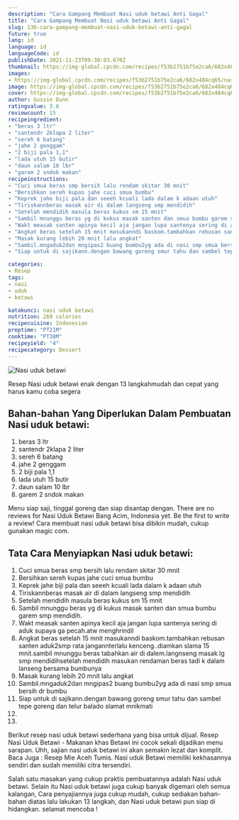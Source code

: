 ```yaml
---
description: "Cara Gampang Membuat Nasi uduk betawi Anti Gagal"
title: "Cara Gampang Membuat Nasi uduk betawi Anti Gagal"
slug: 136-cara-gampang-membuat-nasi-uduk-betawi-anti-gagal
future: true
lang: id
language: id
languageCode: id
publishDate: 2021-11-23T09:30:03.670Z 
thumbnail: https://img-global.cpcdn.com/recipes/f53b2751b75e2ca6/682x484cq65/nasi-uduk-betawi-foto-resep-utama.png
images:
- https://img-global.cpcdn.com/recipes/f53b2751b75e2ca6/682x484cq65/nasi-uduk-betawi-foto-resep-utama.png
image: https://img-global.cpcdn.com/recipes/f53b2751b75e2ca6/682x484cq65/nasi-uduk-betawi-foto-resep-utama.png
cover: https://img-global.cpcdn.com/recipes/f53b2751b75e2ca6/682x484cq65/nasi-uduk-betawi-foto-resep-utama.png
author: Gussie Dunn
ratingvalue: 3.8
reviewcount: 15
recipeingredient:
- "beras 3 ltr"
- "santendr 2klapa 2 liter"
- "sereh 6 batang"
- "jahe 2 genggam"
- "2 biji pala 1,1"
- "lada utuh 15 butir"
- "daun salam 10 lbr"
- "garem 2 sndok makan"
recipeinstructions:
- "Cuci smua beras smp bersih lalu rendam skitar 30 mnit"
- "Bersihkan sereh kupas jahe cuci smua bumbu"
- "Keprek jahe biji pala dan seeeh kcuali lada dalam k adaan utuh"
- "Tiriskannberas masak air di dalam langseng smp mendidih"
- "Setelah mendidih masula beras kukus sm 15 mnit"
- "Sambil mnunggu beras yg di kukus masak santen dan smua bumbu garem smp mendidih."
- "Wakt measak santen apinya kecil aja jangan lupa santenya sering di aduk supaya ga pecah.atw menghrindil"
- "Angkat beras setelah 15 mnit masukanndi baskom.tambahkan rebusan santen aduk2smp rata jangannterlalu kenceng..diamkan slama 15 mnit.sambil mnunggu beras tabahkan air di dalem.langnseng masak lg smp mendidihsetelah mendidih masukan rendaman beras tadi k dalam lanseng bersama bumbunya"
- "Masak kurang lebih 20 mnit lalu angkat"
- "Sambil.mngaduk2dan mngipas2 buang bumbu2yg ada di nasi smp smua bersih dr bumbu"
- "Siap untuk di sajikann.dengan bawang goreng smur tahu dan sambel tepe goreng dan telur balado slamat mnikmati"

categories:
- Resep
tags:
- nasi
- uduk
- betawi

katakunci: nasi uduk betawi 
nutrition: 269 calories
recipecuisine: Indonesian
preptime: "PT21M"
cooktime: "PT38M"
recipeyield: "4"
recipecategory: Dessert
---
```



![Nasi uduk betawi](https://img-global.cpcdn.com/recipes/f53b2751b75e2ca6/682x484cq65/nasi-uduk-betawi-foto-resep-utama.png)

Resep Nasi uduk betawi  enak dengan 13 langkahmudah dan cepat yang harus kamu coba segera

<!--inarticleads1-->

## Bahan-bahan Yang Diperlukan Dalam Pembuatan Nasi uduk betawi:

1. beras 3 ltr
1. santendr 2klapa 2 liter
1. sereh 6 batang
1. jahe 2 genggam
1. 2 biji pala 1,1
1. lada utuh 15 butir
1. daun salam 10 lbr
1. garem 2 sndok makan

Menu siap saji, tinggal goreng dan siap disantap dengan. There are no reviews for Nasi Uduk Betawi Bang Acim, Indonesia yet. Be the first to write a review! Cara membuat nasi uduk betawi bisa dibikin mudah, cukup gunakan magic com. 

<!--inarticleads2-->

## Tata Cara Menyiapkan Nasi uduk betawi:

1. Cuci smua beras smp bersih lalu rendam skitar 30 mnit
1. Bersihkan sereh kupas jahe cuci smua bumbu
1. Keprek jahe biji pala dan seeeh kcuali lada dalam k adaan utuh
1. Tiriskannberas masak air di dalam langseng smp mendidih
1. Setelah mendidih masula beras kukus sm 15 mnit
1. Sambil mnunggu beras yg di kukus masak santen dan smua bumbu garem smp mendidih.
1. Wakt measak santen apinya kecil aja jangan lupa santenya sering di aduk supaya ga pecah.atw menghrindil
1. Angkat beras setelah 15 mnit masukanndi baskom.tambahkan rebusan santen aduk2smp rata jangannterlalu kenceng..diamkan slama 15 mnit.sambil mnunggu beras tabahkan air di dalem.langnseng masak lg smp mendidihsetelah mendidih masukan rendaman beras tadi k dalam lanseng bersama bumbunya
1. Masak kurang lebih 20 mnit lalu angkat
1. Sambil.mngaduk2dan mngipas2 buang bumbu2yg ada di nasi smp smua bersih dr bumbu
1. Siap untuk di sajikann.dengan bawang goreng smur tahu dan sambel tepe goreng dan telur balado slamat mnikmati
1. 
1. 


Berikut resep nasi uduk betawi sederhana yang bisa untuk dijual. Resep Nasi Uduk Betawi - Makanan khas Betawi ini cocok sekali dijadikan menu sarapan. Uhh, sajian nasi uduk betawi ini akan semakin lezat dan komplit. Baca Juga : Resep Mie Aceh Tumis. Nasi uduk Betawi memiliki kekhasannya sendiri dan sudah memiliki citra tersendiri. 

Salah satu masakan yang cukup praktis pembuatannya adalah  Nasi uduk betawi. Selain itu  Nasi uduk betawi  juga cukup banyak digemari oleh semua kalangan, Cara penyajiannya juga cukup mudah, cukup sediakan bahan-bahan diatas lalu lakukan 13 langkah, dan  Nasi uduk betawi  pun siap di hidangkan. selamat mencoba !
